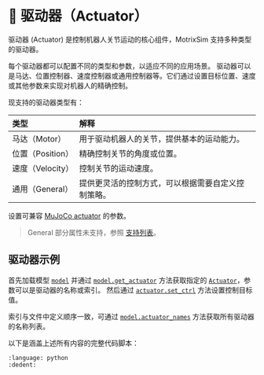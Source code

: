 # 🔋 驱动器（Actuator）

驱动器 (Actuator) 是控制机器人关节运动的核心组件，MotrixSim 支持多种类型的驱动器。

每个驱动器都可以配置不同的类型和参数，以适应不同的应用场景。
驱动器可以是马达、位置控制器、速度控制器或通用控制器等。它们通过设置目标位置、速度或其他参数来实现对机器人的精确控制。

现支持的驱动器类型有：

| 类型             | 解释                                               |
| :--------------- | :------------------------------------------------- |
| 马达（Motor）    | 用于驱动机器人的关节，提供基本的运动能力。         |
| 位置（Position） | 精确控制关节的角度或位置。                         |
| 速度（Velocity） | 控制关节的运动速度。                               |
| 通用（General）  | 提供更灵活的控制方式，可以根据需要自定义控制策略。 |

设置可兼容 [MuJoCo actuator](https://mujoco.readthedocs.io/en/stable/XMLreference.html#actuator) 的参数。

> General 部分属性未支持，参照 [支持列表](../getting_started/mjcf_urdf.md#actuator)。

## 驱动器示例

首先加载模型 [`model`] 并通过 [`model.get_actuator`] 方法获取指定的 [`Actuator`]，参数可以是驱动器的名称或索引。
然后通过 [`actuator.set_ctrl`] 方法设置控制目标值。

索引与文件中定义顺序一致，可通过 [`model.actuator_names`] 方法获取所有驱动器的名称列表。

以下是涵盖上述所有内容的完整代码脚本：

```{literalinclude} ../../../../examples/actuator.py
:language: python
:dedent:
```

[`Actuator`]: motrixsim.Actuator
[`model`]: motrixsim.SceneModel
[`model.get_actuator`]: motrixsim.SceneModel.get_actuator
[`actuator.set_ctrl`]: motrixsim.Actuator.set_ctrl
[`model.actuator_names`]: motrixsim.SceneModel.actuator_names
